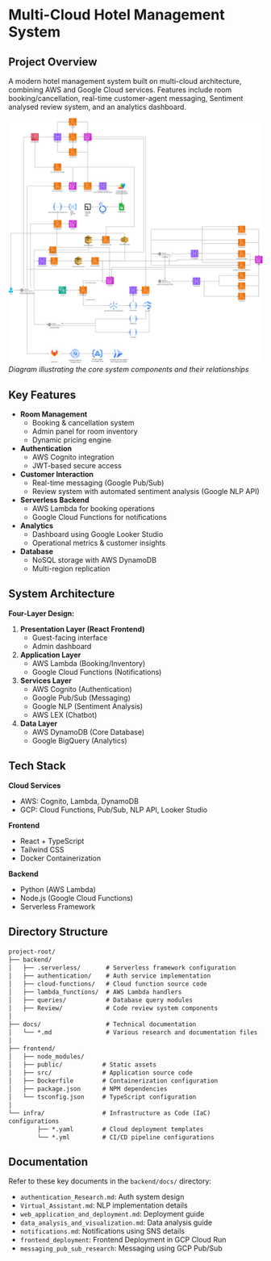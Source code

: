 # Multi-Cloud Hotel Management System

## Project Overview
A modern hotel management system built on multi-cloud architecture, combining AWS and Google Cloud services. Features include room booking/cancellation, real-time customer-agent messaging, Sentiment analysed review system, and an analytics dashboard.

![System Architecture](/architecture.png)  
*Diagram illustrating the core system components and their relationships*
 
 
## Key Features
- **Room Management**
  - Booking & cancellation system
  - Admin panel for room inventory
  - Dynamic pricing engine
- **Authentication**
  - AWS Cognito integration
  - JWT-based secure access
- **Customer Interaction**
  - Real-time messaging (Google Pub/Sub)
  - Review system with automated sentiment analysis (Google NLP API)
- **Serverless Backend**
  - AWS Lambda for booking operations
  - Google Cloud Functions for notifications
- **Analytics**
  - Dashboard using Google Looker Studio
  - Operational metrics & customer insights
- **Database**
  - NoSQL storage with AWS DynamoDB
  - Multi-region replication

## System Architecture
**Four-Layer Design:**
1. **Presentation Layer (React Frontend)**
   - Guest-facing interface
   - Admin dashboard
2. **Application Layer**
   - AWS Lambda (Booking/Inventory)
   - Google Cloud Functions (Notifications)
3. **Services Layer**
   - AWS Cognito (Authentication)
   - Google Pub/Sub (Messaging)
   - Google NLP (Sentiment Analysis)
   - AWS LEX (Chatbot)
4. **Data Layer**
   - AWS DynamoDB (Core Database)
   - Google BigQuery (Analytics)

## Tech Stack
**Cloud Services**
- AWS: Cognito, Lambda, DynamoDB
- GCP: Cloud Functions, Pub/Sub, NLP API, Looker Studio

**Frontend**
- React + TypeScript
- Tailwind CSS
- Docker Containerization

**Backend**
- Python (AWS Lambda)
- Node.js (Google Cloud Functions)
- Serverless Framework

## Directory Structure
```plaintext
project-root/
├── backend/
│   ├── .serverless/       # Serverless framework configuration
│   ├── authentication/    # Auth service implementation
│   ├── cloud-functions/   # Cloud function source code
│   ├── lambda_functions/  # AWS Lambda handlers
│   ├── queries/           # Database query modules
│   ├── Review/            # Code review system components
│
├── docs/                  # Technical documentation
│   └── *.md               # Various research and documentation files
│
├── frontend/
│   ├── node_modules/
│   ├── public/           # Static assets
│   ├── src/              # Application source code
│   ├── Dockerfile        # Containerization configuration
│   ├── package.json      # NPM dependencies
│   └── tsconfig.json     # TypeScript configuration
│
└── infra/                # Infrastructure as Code (IaC) configurations
        ├── *.yaml        # Cloud deployment templates
        └── *.yml         # CI/CD pipeline configurations
```

## Documentation
Refer to these key documents in the `backend/docs/` directory:
- `authentication_Research.md`: Auth system design
- `Virtual_Assistant.md`: NLP implementation details
- `web_application_and_deployment.md`: Deployment guide
- `data_analysis_and_visualization.md`: Data analysis guide
- `notifications.md`: Notifications using SNS details
- `frontend_deployment`: Frontend Deployment in GCP Cloud Run
- `messaging_pub_sub_research`: Messaging using GCP Pub/Sub




